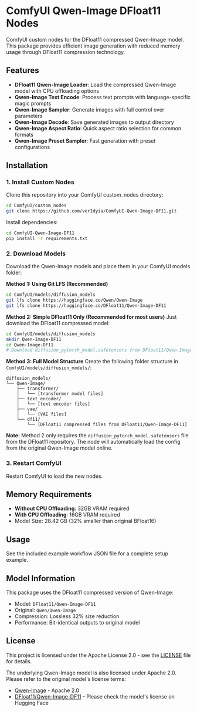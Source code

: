 # ComfyUI Qwen-Image DFloat11 Nodes

ComfyUI custom nodes for the DFloat11 compressed Qwen-Image model. This package provides efficient image generation with reduced memory usage through DFloat11 compression technology.

## Features

- **DFloat11 Qwen-Image Loader**: Load the compressed Qwen-Image model with CPU offloading options
- **Qwen-Image Text Encode**: Process text prompts with language-specific magic prompts
- **Qwen-Image Sampler**: Generate images with full control over parameters
- **Qwen-Image Decode**: Save generated images to output directory
- **Qwen-Image Aspect Ratio**: Quick aspect ratio selection for common formats
- **Qwen-Image Preset Sampler**: Fast generation with preset configurations

## Installation

### 1. Install Custom Nodes
Clone this repository into your ComfyUI custom_nodes directory:
```bash
cd ComfyUI/custom_nodes
git clone https://github.com/verIdyia/ComfyUI-Qwen-Image-DF11.git
```

Install dependencies:
```bash
cd ComfyUI-Qwen-Image-DF11
pip install -r requirements.txt
```

### 2. Download Models
Download the Qwen-Image models and place them in your ComfyUI models folder:

**Method 1: Using Git LFS (Recommended)**
```bash
cd ComfyUI/models/diffusion_models
git lfs clone https://huggingface.co/Qwen/Qwen-Image
git lfs clone https://huggingface.co/DFloat11/Qwen-Image-DF11
```

**Method 2: Simple DFloat11 Only (Recommended for most users)**
Just download the DFloat11 compressed model:
```bash
cd ComfyUI/models/diffusion_models
mkdir Qwen-Image-DF11
cd Qwen-Image-DF11
# Download diffusion_pytorch_model.safetensors from DFloat11/Qwen-Image-DF11
```

**Method 3: Full Model Structure**
Create the following folder structure in `ComfyUI/models/diffusion_models/`:
```
diffusion_models/
└── Qwen-Image/
    ├── transformer/
    │   └── [transformer model files]
    ├── text_encoder/
    │   └── [text encoder files]
    ├── vae/
    │   └── [VAE files]
    └── df11/
        └── [DFloat11 compressed files from DFloat11/Qwen-Image-DF11]
```

**Note:** Method 2 only requires the `diffusion_pytorch_model.safetensors` file from the DFloat11 repository. The node will automatically load the config from the original Qwen-Image model online.

### 3. Restart ComfyUI
Restart ComfyUI to load the new nodes.

## Memory Requirements

- **Without CPU Offloading**: 32GB VRAM required
- **With CPU Offloading**: 16GB VRAM required
- Model Size: 28.42 GB (32% smaller than original BFloat16)

## Usage

See the included example workflow JSON file for a complete setup example.

## Model Information

This package uses the DFloat11 compressed version of Qwen-Image:
- Model: `DFloat11/Qwen-Image-DF11`
- Original: `Qwen/Qwen-Image`
- Compression: Lossless 32% size reduction
- Performance: Bit-identical outputs to original model

## License

This project is licensed under the Apache License 2.0 - see the [LICENSE](LICENSE) file for details.

The underlying Qwen-Image model is also licensed under Apache 2.0. Please refer to the original model's license terms:
- [Qwen-Image](https://huggingface.co/Qwen/Qwen-Image) - Apache 2.0
- [DFloat11/Qwen-Image-DF11](https://huggingface.co/DFloat11/Qwen-Image-DF11) - Please check the model's license on Hugging Face
